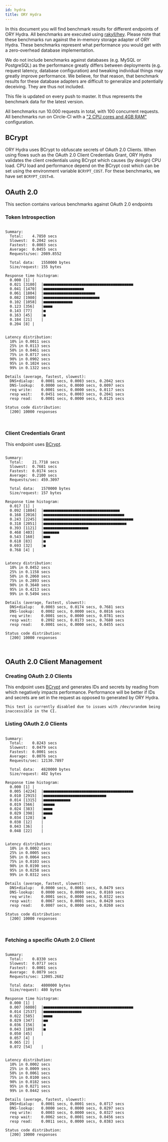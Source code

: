 ```yaml
---
id: hydra
title: ORY Hydra
---
```


In this document you will find benchmark results for different endpoints of ORY Hydra. All benchmarks are executed
using [rakyll/hey](https://github.com/rakyll/hey). Please note that these benchmarks run against the in-memory storage
adapter of ORY Hydra. These benchmarks represent what performance you would get with a zero-overhead database implementation.

We do not include benchmarks against databases (e.g. MySQL or PostgreSQL) as the performance greatly differs between
deployments (e.g. request latency, database configuration) and tweaking individual things may greatly improve performance.
We believe, for that reason, that benchmark results for these database adapters are difficult to generalize and potentially
deceiving. They are thus not included.

This file is updated on every push to master. It thus represents the benchmark data for the latest version.

All benchmarks run 10.000 requests in total, with 100 concurrent requests. All benchmarks run on Circle-CI with a
["2 CPU cores and 4GB RAM"](https://support.circleci.com/hc/en-us/articles/360000489307-Why-do-my-tests-take-longer-to-run-on-CircleCI-than-locally-)
configuration.

## BCrypt

ORY Hydra uses BCrypt to obfuscate secrets of OAuth 2.0 Clients. When using flows such as the OAuth 2.0 Client Credentials
Grant, ORY Hydra validates the client credentials using BCrypt which causes (by design) CPU load. CPU load and performance
depend on the BCrypt cost which can be set using the environment variable `BCRYPT_COST`. For these benchmarks,
we have set `BCRYPT_COST=8`.

## OAuth 2.0

This section contains various benchmarks against OAuth 2.0 endpoints

### Token Introspection

```

Summary:
  Total:	4.7850 secs
  Slowest:	0.2042 secs
  Fastest:	0.0003 secs
  Average:	0.0455 secs
  Requests/sec:	2089.8552
  
  Total data:	1550000 bytes
  Size/request:	155 bytes

Response time histogram:
  0.000 [1]	|
  0.021 [3180]	|■■■■■■■■■■■■■■■■■■■■■■■■■■■■■■■■■■■■■■■■
  0.041 [1470]	|■■■■■■■■■■■■■■■■■■
  0.061 [1804]	|■■■■■■■■■■■■■■■■■■■■■■■
  0.082 [1980]	|■■■■■■■■■■■■■■■■■■■■■■■■■
  0.102 [1058]	|■■■■■■■■■■■■■
  0.123 [356]	|■■■■
  0.143 [77]	|■
  0.163 [45]	|■
  0.184 [21]	|
  0.204 [8]	|


Latency distribution:
  10% in 0.0011 secs
  25% in 0.0113 secs
  50% in 0.0461 secs
  75% in 0.0717 secs
  90% in 0.0902 secs
  95% in 0.1024 secs
  99% in 0.1322 secs

Details (average, fastest, slowest):
  DNS+dialup:	0.0001 secs, 0.0003 secs, 0.2042 secs
  DNS-lookup:	0.0000 secs, 0.0000 secs, 0.0097 secs
  req write:	0.0001 secs, 0.0000 secs, 0.0117 secs
  resp wait:	0.0451 secs, 0.0003 secs, 0.2041 secs
  resp read:	0.0001 secs, 0.0000 secs, 0.0125 secs

Status code distribution:
  [200]	10000 responses



```

### Client Credentials Grant

This endpoint uses [BCrypt](#bcrypt).

```

Summary:
  Total:	21.7718 secs
  Slowest:	0.7681 secs
  Fastest:	0.0174 secs
  Average:	0.2100 secs
  Requests/sec:	459.3097
  
  Total data:	1570000 bytes
  Size/request:	157 bytes

Response time histogram:
  0.017 [1]	|
  0.092 [1884]	|■■■■■■■■■■■■■■■■■■■■■■■■■■■■■■■■■■
  0.168 [2016]	|■■■■■■■■■■■■■■■■■■■■■■■■■■■■■■■■■■■■
  0.243 [2245]	|■■■■■■■■■■■■■■■■■■■■■■■■■■■■■■■■■■■■■■■■
  0.318 [2051]	|■■■■■■■■■■■■■■■■■■■■■■■■■■■■■■■■■■■■■
  0.393 [1121]	|■■■■■■■■■■■■■■■■■■■■
  0.468 [403]	|■■■■■■■
  0.543 [160]	|■■■
  0.618 [83]	|■
  0.693 [32]	|■
  0.768 [4]	|


Latency distribution:
  10% in 0.0452 secs
  25% in 0.1158 secs
  50% in 0.2060 secs
  75% in 0.2893 secs
  90% in 0.3640 secs
  95% in 0.4213 secs
  99% in 0.5494 secs

Details (average, fastest, slowest):
  DNS+dialup:	0.0003 secs, 0.0174 secs, 0.7681 secs
  DNS-lookup:	0.0002 secs, 0.0000 secs, 0.0816 secs
  req write:	0.0001 secs, 0.0000 secs, 0.0781 secs
  resp wait:	0.2092 secs, 0.0173 secs, 0.7680 secs
  resp read:	0.0001 secs, 0.0000 secs, 0.0455 secs

Status code distribution:
  [200]	10000 responses



```

## OAuth 2.0 Client Management

### Creating OAuth 2.0 Clients

This endpoint uses [BCrypt](#bcrypt) and generates IDs and secrets by reading from  which negatively impacts
performance. Performance will be better if IDs and secrets are set in the request as opposed to generated by ORY Hydra.

```
This test is currently disabled due to issues with /dev/urandom being inaccessible in the CI.
```

### Listing OAuth 2.0 Clients

```

Summary:
  Total:	0.8243 secs
  Slowest:	0.0479 secs
  Fastest:	0.0001 secs
  Average:	0.0076 secs
  Requests/sec:	12130.7897
  
  Total data:	4820000 bytes
  Size/request:	482 bytes

Response time histogram:
  0.000 [1]	|
  0.005 [4224]	|■■■■■■■■■■■■■■■■■■■■■■■■■■■■■■■■■■■■■■■■
  0.010 [2915]	|■■■■■■■■■■■■■■■■■■■■■■■■■■■■
  0.014 [1315]	|■■■■■■■■■■■■
  0.019 [566]	|■■■■■
  0.024 [383]	|■■■■
  0.029 [398]	|■■■■
  0.034 [128]	|■
  0.038 [12]	|
  0.043 [36]	|
  0.048 [22]	|


Latency distribution:
  10% in 0.0002 secs
  25% in 0.0005 secs
  50% in 0.0064 secs
  75% in 0.0103 secs
  90% in 0.0190 secs
  95% in 0.0258 secs
  99% in 0.0312 secs

Details (average, fastest, slowest):
  DNS+dialup:	0.0000 secs, 0.0001 secs, 0.0479 secs
  DNS-lookup:	0.0000 secs, 0.0000 secs, 0.0169 secs
  req write:	0.0001 secs, 0.0000 secs, 0.0322 secs
  resp wait:	0.0067 secs, 0.0001 secs, 0.0420 secs
  resp read:	0.0007 secs, 0.0000 secs, 0.0260 secs

Status code distribution:
  [200]	10000 responses



```

### Fetching a specific OAuth 2.0 Client

```

Summary:
  Total:	0.8330 secs
  Slowest:	0.0717 secs
  Fastest:	0.0001 secs
  Average:	0.0079 secs
  Requests/sec:	12005.2682
  
  Total data:	4800000 bytes
  Size/request:	480 bytes

Response time histogram:
  0.000 [1]	|
  0.007 [6080]	|■■■■■■■■■■■■■■■■■■■■■■■■■■■■■■■■■■■■■■■■
  0.014 [2537]	|■■■■■■■■■■■■■■■■■
  0.022 [585]	|■■■■
  0.029 [347]	|■■
  0.036 [156]	|■
  0.043 [189]	|■
  0.050 [45]	|
  0.057 [4]	|
  0.065 [2]	|
  0.072 [54]	|


Latency distribution:
  10% in 0.0002 secs
  25% in 0.0009 secs
  50% in 0.0061 secs
  75% in 0.0100 secs
  90% in 0.0182 secs
  95% in 0.0271 secs
  99% in 0.0442 secs

Details (average, fastest, slowest):
  DNS+dialup:	0.0001 secs, 0.0001 secs, 0.0717 secs
  DNS-lookup:	0.0000 secs, 0.0000 secs, 0.0297 secs
  req write:	0.0003 secs, 0.0000 secs, 0.0327 secs
  resp wait:	0.0062 secs, 0.0001 secs, 0.0456 secs
  resp read:	0.0011 secs, 0.0000 secs, 0.0383 secs

Status code distribution:
  [200]	10000 responses



```
